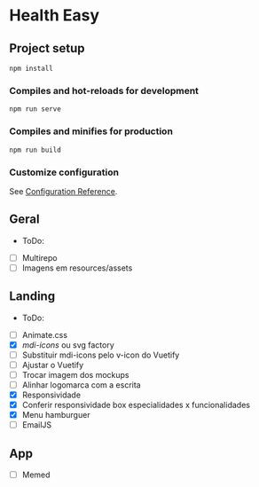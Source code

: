 # Health Easy

## Project setup
```
npm install
```

### Compiles and hot-reloads for development
```
npm run serve
```

### Compiles and minifies for production
```
npm run build
```

### Customize configuration
See [Configuration Reference](https://cli.vuejs.org/config/).


## Geral
- ToDo:
- [ ] Multirepo
- [ ] Imagens em resources/assets

## Landing
- ToDo:
- [ ] Animate.css
- [X] *mdi-icons* ou svg factory
- [ ] Substituir mdi-icons pelo v-icon do Vuetify
- [ ] Ajustar o Vuetify
- [ ] Trocar imagem dos mockups
- [ ] Alinhar logomarca com a escrita
- [X] Responsividade
- [X] Conferir responsividade box especialidades x funcionalidades
- [X] Menu hamburguer
- [ ] EmailJS

## App
- [ ] Memed
